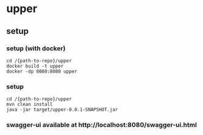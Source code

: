 # upper
## setup
### setup (with docker)
```
cd /{path-to-repo}/upper
docker build -t upper
docker -dp 8080:8080 upper
```
### setup
```
cd /{path-to-repo}/upper
mvn clean install
java -jar target/upper-0.0.1-SNAPSHOT.jar
```
### swagger-ui available at http://localhost:8080/swagger-ui.html
